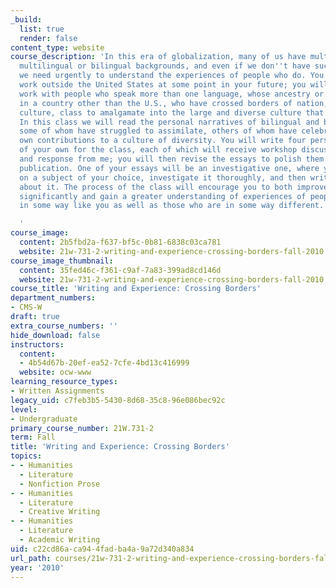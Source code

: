 ```yaml
---
_build:
  list: true
  render: false
content_type: website
course_description: 'In this era of globalization, many of us have multi- or bi-cultural,
  multilingual or bilingual backgrounds, and even if we don''t have such a background,
  we need urgently to understand the experiences of people who do. You will very likely
  work outside the United States at some point in your future; you will almost certainly
  work with people who speak more than one language, whose ancestry or origins are
  in a country other than the U.S., who have crossed borders of nation, language,
  culture, class to amalgamate into the large and diverse culture that is America.
  In this class we will read the personal narratives of bilingual and bicultural writers,
  some of whom have struggled to assimilate, others of whom have celebrated their
  own contributions to a culture of diversity. You will write four personal essays
  of your own for the class, each of which will receive workshop discussion in class
  and response from me; you will then revise the essays to polish them for possible
  publication. One of your essays will be an investigative one, where you will focus
  on a subject of your choice, investigate it thoroughly, and then write with authority
  about it. The process of the class will encourage you to both improve your writing
  significantly and gain a greater understanding of experiences of people who are
  in some way like you as well as those who are in some way different.

  '
course_image:
  content: 2b5fbd2a-f637-bf5c-0b81-6838c03ca781
  website: 21w-731-2-writing-and-experience-crossing-borders-fall-2010
course_image_thumbnail:
  content: 35fed46c-f361-c9af-7a83-399ad8cd146d
  website: 21w-731-2-writing-and-experience-crossing-borders-fall-2010
course_title: 'Writing and Experience: Crossing Borders'
department_numbers:
- CMS-W
draft: true
extra_course_numbers: ''
hide_download: false
instructors:
  content:
  - 4b54d67b-20ef-ea52-7cfe-4bd13c416999
  website: ocw-www
learning_resource_types:
- Written Assignments
legacy_uid: c7feb3b5-5430-8d68-35c8-96e086bec92c
level:
- Undergraduate
primary_course_number: 21W.731-2
term: Fall
title: 'Writing and Experience: Crossing Borders'
topics:
- - Humanities
  - Literature
  - Nonfiction Prose
- - Humanities
  - Literature
  - Creative Writing
- - Humanities
  - Literature
  - Academic Writing
uid: c22cd86a-ca94-4fad-ba4a-9a72d340a834
url_path: courses/21w-731-2-writing-and-experience-crossing-borders-fall-2010
year: '2010'
---
```

